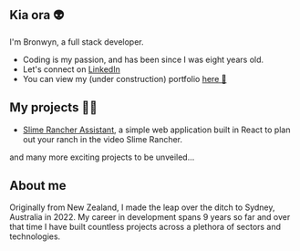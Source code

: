 ## Kia ora 👽

I'm Bronwyn, a full stack developer.

- Coding is my passion, and has been since I was eight years old.
- Let's connect on [LinkedIn](https://www.linkedin.com/in/bronwyn-waterhouse/)
- You can view my (under construction) portfolio [here 👻](https://bronwynwaterhouse.com/)


## My projects 👩‍💻

- [Slime Rancher Assistant](https://slimerancherassistant.netlify.app/), a simple web application built in React to plan out your ranch in the video Slime Rancher.

and many more exciting projects to be unveiled...


## About me

Originally from New Zealand, I made the leap over the ditch to Sydney, Australia in 2022. My career in development spans 9 years so far and over that time I have built countless projects across a plethora of sectors and technologies.

